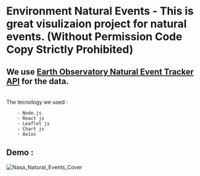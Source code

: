 # Environment Natural Events - This is great visulizaion project for natural events. (Without Permission Code Copy Strictly Prohibited) 

 ## We use [Earth Observatory Natural Event Tracker API](https://eonet.sci.gsfc.nasa.gov/docs/v3) for the data. 
  <br>
  The tecnology we used : <br>
  
        - Node.js 
        - React js
        - Leaflet js
        - Chart js
        - Axios 
 

## Demo : 
![Nasa_Natural_Events_Cover](/uploads/9aeece6cef82de04b377d5085fedb03f/Nasa_Natural_Events_Cover.png)

            


